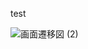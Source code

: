 test

![画面遷移図 (2)](https://github.com/user-attachments/assets/326b83f2-a18a-409c-a390-dccb02226088)
